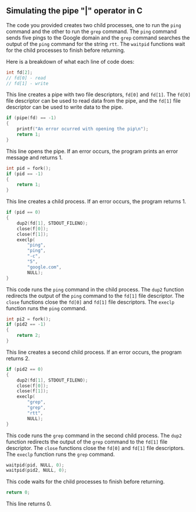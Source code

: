 ## Simulating the pipe "|" operator in C


The code you provided creates two child processes, one to run the `ping` command and the other to run the `grep` command. The `ping` command sends five pings to the Google domain and the `grep` command searches the output of the `ping` command for the string `rtt`. The `waitpid` functions wait for the child processes to finish before returning.

Here is a breakdown of what each line of code does:

```c
int fd[2];
// fd[0] - read
// fd[1] - write
```

This line creates a pipe with two file descriptors, `fd[0]` and `fd[1]`. The `fd[0]` file descriptor can be used to read data from the pipe, and the `fd[1]` file descriptor can be used to write data to the pipe.

```c
if (pipe(fd) == -1)
{
    printf("An error ocurred with opening the pip\n");
    return 1;
}
```

This line opens the pipe. If an error occurs, the program prints an error message and returns 1.

```c
int pid = fork();
if (pid == -1)
{
    return 1;
}
```

This line creates a child process. If an error occurs, the program returns 1.

```c
if (pid == 0)
{
    dup2(fd[1], STDOUT_FILENO);
    close(f[0]);
    close(f[1]);
    execlp(
        "ping",
        "ping",
        "-c",
        "5",
        "google.com",
        NULL);
}
```

This code runs the `ping` command in the child process. The `dup2` function redirects the output of the `ping` command to the `fd[1]` file descriptor. The `close` functions close the `fd[0]` and `fd[1]` file descriptors. The `execlp` function runs the `ping` command.

```c
int pi2 = fork();
if (pid2 == -1)
{
    return 2;
}
```

This line creates a second child process. If an error occurs, the program returns 2.

```c
if (pid2 == 0)
{
    dup2(fd[1], STDOUT_FILENO);
    close(f[0]);
    close(f[1]);
    execlp(
        "grep",
        "grep",
        "rtt",
        NULL);
}
```

This code runs the `grep` command in the second child process. The `dup2` function redirects the output of the `grep` command to the `fd[1]` file descriptor. The `close` functions close the `fd[0]` and `fd[1]` file descriptors. The `execlp` function runs the `grep` command.

```c
waitpid(pid, NULL, 0);
waitpid(pid2, NULL, 0);
```

This code waits for the child processes to finish before returning.

```c
return 0;
```

This line returns 0.
